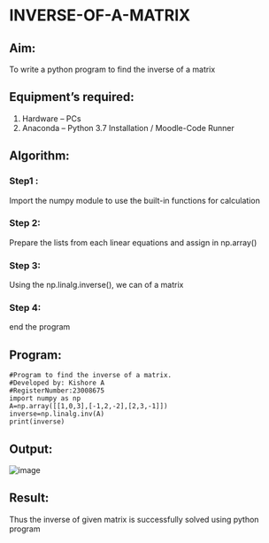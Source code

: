 # INVERSE-OF-A-MATRIX
## Aim:
To write a python program to find the inverse of a matrix
## Equipment’s required:
1. 	Hardware – PCs
2. 	Anaconda – Python 3.7 Installation / Moodle-Code Runner
## Algorithm:
### Step1 : 
Import the numpy module to use the built-in functions for calculation
### Step 2: 
Prepare the lists from each linear equations and assign in np.array()
### Step 3: 
Using the np.linalg.inverse(), we can of a matrix
### Step 4: 
end the program

## Program:
```
#Program to find the inverse of a matrix.
#Developed by: Kishore A
#RegisterNumber:23008675
import numpy as np
A=np.array([[1,0,3],[-1,2,-2],[2,3,-1]])
inverse=np.linalg.inv(A)
print(inverse)
```
## Output:
![image](https://github.com/Kishore23008675/INVERSE-OF-A-MATRIX/assets/144979375/f542a115-50d7-444f-81a9-3af23f5580b3)

## Result:
Thus the inverse of given matrix is successfully solved using python program

